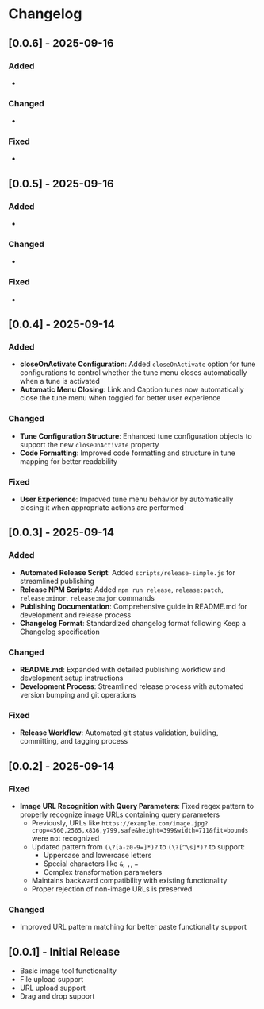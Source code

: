 # Changelog

## [0.0.6] - 2025-09-16

### Added
- 

### Changed
- 

### Fixed
- 


## [0.0.5] - 2025-09-16

### Added
- 

### Changed
- 

### Fixed
- 


## [0.0.4] - 2025-09-14

### Added
- **closeOnActivate Configuration**: Added `closeOnActivate` option for tune configurations to control whether the tune menu closes automatically when a tune is activated
- **Automatic Menu Closing**: Link and Caption tunes now automatically close the tune menu when toggled for better user experience

### Changed
- **Tune Configuration Structure**: Enhanced tune configuration objects to support the new `closeOnActivate` property
- **Code Formatting**: Improved code formatting and structure in tune mapping for better readability

### Fixed
- **User Experience**: Improved tune menu behavior by automatically closing it when appropriate actions are performed


## [0.0.3] - 2025-09-14

### Added
- **Automated Release Script**: Added `scripts/release-simple.js` for streamlined publishing
- **Release NPM Scripts**: Added `npm run release`, `release:patch`, `release:minor`, `release:major` commands
- **Publishing Documentation**: Comprehensive guide in README.md for development and release process
- **Changelog Format**: Standardized changelog format following Keep a Changelog specification

### Changed
- **README.md**: Expanded with detailed publishing workflow and development setup instructions
- **Development Process**: Streamlined release process with automated version bumping and git operations

### Fixed
- **Release Workflow**: Automated git status validation, building, committing, and tagging process


## [0.0.2] - 2025-09-14

### Fixed
- **Image URL Recognition with Query Parameters**: Fixed regex pattern to properly recognize image URLs containing query parameters
  - Previously, URLs like `https://example.com/image.jpg?crop=4560,2565,x836,y799,safe&height=399&width=711&fit=bounds` were not recognized
  - Updated pattern from `(\?[a-z0-9=]*)?` to `(\?[^\s]*)?` to support:
    - Uppercase and lowercase letters
    - Special characters like `&`, `,`, `=`
    - Complex transformation parameters
  - Maintains backward compatibility with existing functionality
  - Proper rejection of non-image URLs is preserved

### Changed
- Improved URL pattern matching for better paste functionality support

## [0.0.1] - Initial Release
- Basic image tool functionality
- File upload support
- URL upload support
- Drag and drop support
